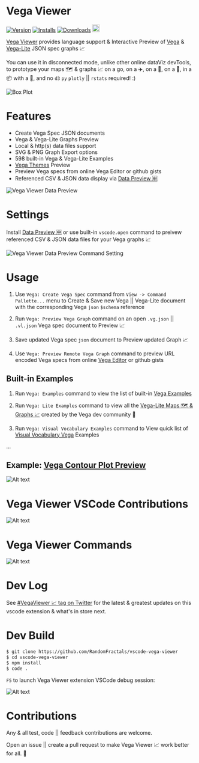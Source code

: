 # Vega Viewer

[![Version](https://vsmarketplacebadge.apphb.com/version/RandomFractalsInc.vscode-vega-viewer.svg?color=orange&style=?style=for-the-badge&logo=visual-studio-code)](https://marketplace.visualstudio.com/items?itemName=RandomFractalsInc.vscode-vega-viewer)
[![Installs](https://vsmarketplacebadge.apphb.com/installs/RandomFractalsInc.vscode-vega-viewer.svg?color=orange)](https://marketplace.visualstudio.com/items?itemName=RandomFractalsInc.vscode-vega-viewer)
[![Downloads](https://vsmarketplacebadge.apphb.com/downloads/RandomFractalsInc.vscode-vega-viewer.svg?color=orange)](https://marketplace.visualstudio.com/items?itemName=RandomFractalsInc.vscode-vega-viewer)
<a href='https://ko-fi.com/F1F812DLR' target='_blank' title='support: https://ko-fi.com/dataPixy'>
  <img height='24' style='border:0px;height:20px;' src='https://az743702.vo.msecnd.net/cdn/kofi3.png?v=2' alt='https://ko-fi.com/dataPixy' /></a>

[Vega Viewer](https://marketplace.visualstudio.com/items?itemName=RandomFractalsInc.vscode-vega-viewer) provides language support & Interactive Preview of [Vega](https://vega.github.io/vega/) & 
[Vega-Lite](https://vega.github.io/vega-lite/) JSON spec graphs 📈

You can use it in disconnected mode, unlike other online dataViz devTools, to prototype your maps 🗺️ & graphs 📈 on a go, on a ✈️, on a 🚄, on a 🚤, in a 📦 with a 🐐, 
and no `d3` `py` `plotly` || `rstats` required! :)

![Box Plot](https://github.com/RandomFractals/vscode-vega-viewer/blob/master/images/vega-viewer-boxplot.png?raw=true 
 "Vega Viewer Box Plot Preview")


# Features

- Create Vega Spec JSON documents
- Vega & Vega-Lite Graphs Preview
- Local & http(s) data files support
- SVG & PNG Graph Export options
- 598 built-in Vega & Vega-Lite Examples
- [Vega Themes](https://twitter.com/search?q=%23vegaThemes&src=typed_query) Preview
- Preview Vega specs from online Vega Editor or github gists
- Referenced CSV & JSON data display via [Data Preview 🈸](https://marketplace.visualstudio.com/items?itemName=RandomFractalsInc.vscode-data-preview)

![Vega Viewer Data Preview](https://github.com/RandomFractals/vscode-vega-viewer/blob/master/images/vega-viewer-data-preview.png?raw=true 
 "Vega Viewer Data Preview")

# Settings

Install [Data Preview 🈸](https://marketplace.visualstudio.com/items?itemName=RandomFractalsInc.vscode-data-preview)
or use built-in `vscode.open` command to preivew referenced CSV & JSON data files for your Vega graphs 📈

![Vega Viewer Data Preview Command Setting](https://github.com/RandomFractals/vscode-vega-viewer/blob/master/images/vega-viewer-data-preview-command-setting.png?raw=true 
 "Vega Viewer Data Preview Command Setting")

# Usage 

1. Use `Vega: Create Vega Spec` command from `View -> Command Pallette...` menu 
to Create & Save new Vega || Vega-Lite document with the corresponding Vega `json` `$schema` reference

2. Run `Vega: Preview Vega Graph` command on an open `.vg.json` || `.vl.json` Vega spec document to Preview 📈

3. Save updated Vega spec `json` document to Preview updated Graph 📈

4. Use `Vega: Preview Remote Vega Graph` command to preview URL encoded Vega specs from online 
[Vega Editor](https://vega.github.io/editor) or github gists

## Built-in Examples

1. Run `Vega: Examples` command to view the list of built-in [Vega Examples](https://vega.github.io/vega/examples/)

2. Run `Vega: Lite Examples` command to view all the [Vega-Lite Maps 🗺 & Graphs 📈](https://vega.github.io/vega-lite/examples/) created by the Vega dev community 🤗

3. Run `Vega: Visual Vocabulary Examples` command to View quick list of [Visual Vocabulary Vega](https://github.com/gramener/visual-vocabulary-vega/) Examples

...

## Example: [Vega Contour Plot Preview](https://vega.github.io/vega/examples/contour-plot/)

![Alt text](https://github.com/RandomFractals/vscode-vega-viewer/blob/master/images/vega-viewer-contour.png?raw=true 
 "Vega Viewer Contour Plot Preview")

# Vega Viewer VSCode Contributions

![Alt text](https://github.com/RandomFractals/vscode-vega-viewer/blob/master/images/vega-viewer-contributions.png?raw=true 
 "Vega Viewer VSCode Contributions")

# Vega Viewer Commands

![Alt text](https://github.com/RandomFractals/vscode-vega-viewer/blob/master/images/vega-viewer-commands.png?raw=true 
 "Vega Viewer VSCode Commands")

# Dev Log

See [#VegaViewer 📈 tag on Twitter](https://twitter.com/hashtag/vegaviewer?f=tweets&vertical=default&src=hash) for the latest & greatest updates on this vscode extension & what's in store next.

# Dev Build

```bash
$ git clone https://github.com/RandomFractals/vscode-vega-viewer
$ cd vscode-vega-viewer
$ npm install
$ code .
```
`F5` to launch Vega Viewer extension VSCode debug session:

![Alt text](https://github.com/RandomFractals/vscode-vega-viewer/blob/master/images/vscode-vega-viewer-dev-screen.png?raw=true 
 "Vega Viewer Dev Preview")

# Contributions

Any & all test, code || feedback contributions are welcome. 

Open an issue || create a pull request to make Vega Viewer 📈 work better for all. 🤗
